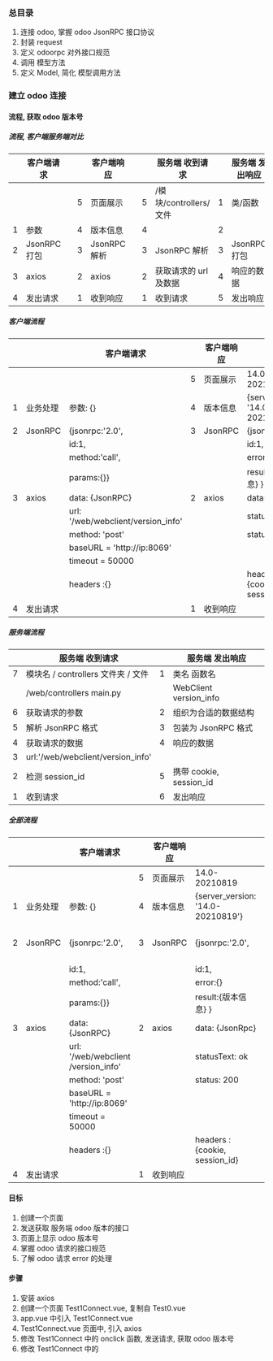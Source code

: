 ### 总目录

1. 连接 odoo, 掌握 odoo JsonRPC 接口协议
2. 封装 request
3. 定义 odoorpc 对外接口规范
4. 调用 模型方法
5. 定义 Model, 简化 模型调用方法

### 建立 odoo 连接

#### 流程, 获取 odoo 版本号

##### 流程, 客户端服务端对比

|     | 客户端请求   |     |     | 客户端响应   |     |     | 服务端 收到请求        |     | 服务端 发出响应 |
| --- | ------------ | --- | --- | ------------ | --- | --- | ---------------------- | --- | --------------- |
|     |              |     | 5   | 页面展示     |     | 5   | /模块/controllers/文件 | 1   | 类/函数         |
| 1   | 参数         |     | 4   | 版本信息     |     | 4   |                        | 2   |                 |
| 2   | JsonRPC 打包 |     | 3   | JsonRPC 解析 |     | 3   | JsonRPC 解析           | 3   | JsonRPC 打包    |
| 3   | axios        |     | 2   | axios        |     | 2   | 获取请求的 url 及数据  | 4   | 响应的数据      |
| 4   | 发出请求     |     | 1   | 收到响应     |     | 1   | 收到请求               | 5   | 发出响应        |

##### 客户端流程

|     |          | 客户端请求                         |     | 客户端响应 |                                   |
| --- | -------- | ---------------------------------- | --- | ---------- | --------------------------------- |
|     |          |                                    | 5   | 页面展示   | 14.0-20210819                     |
| 1   | 业务处理 | 参数: {}                           | 4   | 版本信息   | {server_version: '14.0-20210819'} |
| 2   | JsonRPC  | {jsonrpc:'2.0',                    | 3   | JsonRPC    | {jsonrpc:'2.0',                   |
|     |          | id:1,                              |     |            | id:1,                             |
|     |          | method:'call',                     |     |            | error:{}                          |
|     |          | params:{}}                         |     |            | result:{版本信息} }               |
| 3   | axios    | data: {JsonRPC}                    | 2   | axios      | data: {JsonRpc}                   |
|     |          | url: '/web/webclient/version_info' |     |            | statusText: ok                    |
|     |          | method: 'post'                     |     |            | status: 200                       |
|     |          | baseURL = 'http://ip:8069'         |     |            |
|     |          | timeout = 50000                    |     |            |
|     |          | headers :{}                        |     |            | headers :{cookie, session_id}     |
| 4   | 发出请求 |                                    | 1   | 收到响应   |

##### 服务端流程

|     | 服务端 收到请求                    |     | 服务端 发出响应         |
| --- | ---------------------------------- | --- | ----------------------- |
| 7   | 模块名 / controllers 文件夹 / 文件 | 1   | 类名 函数名             |
|     | /web/controllers main.py           |     | WebClient version_info  |
| 6   | 获取请求的参数                     | 2   | 组织为合适的数据结构    |
| 5   | 解析 JsonRPC 格式                  | 3   | 包装为 JsonRPC 格式     |
| 4   | 获取请求的数据                     | 4   | 响应的数据              |
| 3   | url:'/web/webclient/version_info'  |
| 2   | 检测 session_id                    | 5   | 携带 cookie, session_id |
| 1   | 收到请求                           | 6   | 发出响应                |

##### 全部流程

|     |          | 客户端请求                              |     | 客户端响应 |                                   |     | 服务端 收到请求          |     | 服务端 发出响应         |
| --- | -------- | --------------------------------------- | --- | ---------- | --------------------------------- | --- | ------------------------ | --- | ----------------------- |
|     |          |                                         | 5   | 页面展示   | 14.0-20210819                     | 7   | /web/controllers main.py | 1   | WebClient version_info  |
| 1   | 业务处理 | 参数: {}                                | 4   | 版本信息   | {server_version: '14.0-20210819'} | 6   | 获取请求的参数           | 2   | 组织为合适的数据结构    |
| 2   | JsonRPC  | {jsonrpc:'2.0',                         | 3   | JsonRPC    | {jsonrpc:'2.0',                   | 5   | 解析 JsonRPC 格式        | 3   | 包装为 JsonRPC 格式     |
|     |          | id:1,                                   |     |            | id:1,                             |     |                          |
|     |          | method:'call',                          |     |            | error:{}                          |     |                          |
|     |          | params:{}}                              |     |            | result:{版本信息} }               |     |                          |
| 3   | axios    | data: {JsonRPC}                         | 2   | axios      | data: {JsonRpc}                   | 4   | 获取请求的数据           | 4   | 响应的数据              |
|     |          | url: '/web/webclient<br/>/version_info' |     |            | statusText: ok                    | 3   | url = ?                  |
|     |          | method: 'post'                          |     |            | status: 200                       |     |                          |
|     |          | baseURL = 'http://ip:8069'              |     |            |                                   |     |                          |
|     |          | timeout = 50000                         |     |            |                                   |     |                          |
|     |          | headers :{}                             |     |            | headers :{cookie, session_id}     | 2   | 检测 session_id          | 5   | 携带 cookie, session_id |
| 4   | 发出请求 |                                         | 1   | 收到响应   |                                   | 1   | 收到请求                 | 6   | 发出响应                |

#### 目标

1. 创建一个页面
2. 发送获取 服务端 odoo 版本的接口
3. 页面上显示 odoo 版本号
4. 掌握 odoo 请求的接口规范
5. 了解 odoo 请求 error 的处理

#### 步骤

1. 安装 axios
2. 创建一个页面 Test1Connect.vue, 复制自 Test0.vue
3. app.vue 中引入 Test1Connect.vue
4. Test1Connect.vue 页面中, 引入 axios
5. 修改 Test1Connect 中的 onclick 函数, 发送请求, 获取 odoo 版本号
6. 修改 Test1Connect 中的 <template> 的内容. 显示请求结果
7. Test1Connect 中的 添加一个新按钮. 调用 发送授权登录的请求
8. 登录请求的参数不正确, 服务端返回 error
9. 显示 error 中的信息

#### 安装 axios

1. 前端网络请求 使用 axios
2. 我们先安装 axios

```
tyarn add axios

```

#### 调用 axios 获取 odoo 版本信息

1. 复制 Test0.vue, 命名为 Test1Connect.vue
2. 导入 axios
3. 修改 onclick 函数的代码, 调用 axios 获取 odoo 版本信息
4. Test1Connect.vue 的代码如下

```
<template>
  <div>
    <h1>{{ 'Test Connect' }}</h1>

    <div>&nbsp;</div>
    <button @click="onclick">
      <H1>Connect</H1>
    </button>

    <h2>--请求信息---</h2>
    <h4>--header---</h4>
    {{ config.headers }}
    <h4>--url---</h4>
    {{ config.url }}
    <h4>--method---</h4>
    {{ config.method }}
    <h4>--data---</h4>
    {{ config.data }}

    <h2>--response 响应信息---</h2>
    <!-- <p>响应返回的结果</p>
    {{ response }} -->

    <h2>--response.status---</h2>
    {{ response.status }}
    <h2>--response.statusText---</h2>
    {{ response.statusText }}
    <h2>--response.headers---</h2>
    {{ response.headers }}

    <h2>--response.data---JsonRpc 的结构----</h2>
    {{ data }}

    <h2>--response.data.result---</h2>
    {{ result }}
    <h2>--response.data.result.server_version---</h2>
    {{ result.server_version }}


  </div>
</template>
<script>
import axios from 'axios'

export default {
  // ...

  data() {
    return {
      response: {},
      config: {},
      data: {},
      result: {},
      error: { data: {} }
    }
  },

  methods: {
    // 使用 XMLHttpRequest
    async request_version_info_1() {
      const baseURL = process.env.VUE_APP_BASE_API
      const requst = new XMLHttpRequest()
      const url = baseURL + '/web/webclient/version_info'
      requst.open('POST', url, true)
      requst.setRequestHeader('Content-type', 'application/json')
      const data = {
        jsonrpc: '2.0',
        method: 'call',
        params: {},
        id: 1
      }
      const data2 = JSON.stringify(data)
      requst.send(data2)
      const res = new Promise(resolve => {
        setTimeout(() => {
          const res = requst.response
          const res2 = JSON.parse(res)
          resolve(res2)
        }, 500)
      })
      return res
    },


    // 使用 axios
    async request_version_info() {
      const url = '/web/webclient/version_info'
      const data = {
        jsonrpc: '2.0',
        method: 'call',
        params: {},
        id: Math.floor(Math.random() * 1000000000 + 1)
      }

      // const baseURL = 'http://192.168.56.108:8069'
      const baseURL = process.env.VUE_APP_BASE_API
      const timeout = 50000
      const service = axios.create({ baseURL, timeout })
      const response = await service({ url, method: 'post', data })
      return response
    },

    response_version_info(response) {
      this.response = response
      const { config } = response
      this.config = config

      const { data } = response
      this.data = data

      const { result } = data
      this.result = result
      this.error = { data: {} }
    },

    async onclick() {
      console.log('click btn')
      const response = await this.request_version_info()
      console.log('response:', response)
      this.response_version_info(response)
    },
  }
}

</script>
```

#### 显示测试页面

1. 修改 App.vue, 引入 Test1Connect.vue
2. 运行程序, 点击按钮

#### 运行程序

1. 如果在 console 控制台看到以下内容

```
Access to XMLHttpRequest at 'http://192.168.56.108:8069/web/webclient/version_info' from origin 'http://localhost:8080' has been blocked by CORS policy: Response to preflight request doesn't pass access control check: No 'Access-Control-Allow-Origin' header is present on the requested resource.

```

2. 或者在 服务端日志中看到:

```
2021-06-07 03:43:50,615 1353 INFO ? odoo.http: <function WebClient.version_info at 0x7fed83d81598>, /web/webclient/version_info: Function declared as capable of handling request of type 'json' but called with a request of type 'http'
2021-06-07 03:43:50,617 1353 INFO ? werkzeug: 192.168.56.1 - - [07/Jun/2021 03:43:50] "OPTIONS /web/webclient/version_info HTTP/1.1" 400 - 1 0.005 0.007

```

3. 那么, 恭喜已经和服务器建立连接了
4. 目前, 运行结果不是我们希望的, 是因为跨域问题

#### 解决跨域

1. 解决跨域有两个办法
2. 第一个办法是在服务端, 配置 nigix 反向代理
3. 第二个办法是在前端配置 proxy 代理
4. 因为前端代码在打包部署后, 前端配置的 proxy 代理失效,
5. 因此, 我们建议使用第一个办法
6. 如果仅仅是开发调试, 可以使用第二个办法

#### 前端配置 proxy 代理, 解决跨域

1. 在根路径下(src 的上级路径)创建文件 .env.development
2. .env.development 内容如下

```
# just a flag
ENV = 'development'

# base api
VUE_APP_BASE_API = '/dev-api'


# vue-cli uses the VUE_CLI_BABEL_TRANSPILE_MODULES environment variable,
# to control whether the babel-plugin-dynamic-import-node plugin is enabled.
# It only does one thing by converting all import() to require().
# This configuration can significantly increase the speed of hot updates,
# when you have a large number of pages.
# Detail:  https://github.com/vuejs/vue-cli/blob/dev/packages/@vue/babel-preset-app/index.js

VUE_CLI_BABEL_TRANSPILE_MODULES = true

```

3. 在根路径下(src 的上级路径)创建文件 vue.config.js
4. vue.config.js 内容如下

```
'use strict'

const path = require('path')

function resolve(dir) {
  return path.join(__dirname, dir)
}

const name = 'odoojs Vue' // page title

// If your port is set to 80,
// use administrator privileges to execute the command line.
// For example, Mac: sudo npm run
// You can change the port by the following method:
// port = 9527 npm run dev OR npm run dev --port = 9527
const port = process.env.port || process.env.npm_config_port || 8080 // dev port

// All configuration item explanations can be find in https://cli.vuejs.org/config/
module.exports = {
  /**
   * You will need to set publicPath if you plan to deploy your site under a sub path,
   * for example GitHub Pages. If you plan to deploy your site to https://foo.github.io/bar/,
   * then publicPath should be set to "/bar/".
   * In most cases please use '/' !!!
   * Detail: https://cli.vuejs.org/config/#publicpath
   */
  publicPath: './',

  outputDir: 'dist',
  assetsDir: 'static',
  lintOnSave: process.env.NODE_ENV === 'development',

  productionSourceMap: false,
  devServer: {
    port: port,
    open: true,
    overlay: {
      warnings: false,
      errors: true
    },
    proxy: {
      // detail: https://cli.vuejs.org/config/#devserver-proxy
      [process.env.VUE_APP_BASE_API]: {
        target: 'http://192.168.56.108:8069',
        changeOrigin: true,
        pathRewrite: {
          ['^' + process.env.VUE_APP_BASE_API]: ''
        }
      }
    }
  },
  configureWebpack: {
    // provide the app's title in webpack's name field, so that
    // it can be accessed in index.html to inject the correct title.
    name: name,
    resolve: {
      alias: {
        vue$: 'vue/dist/vue.esm.js',
        '@': resolve('src')
      }
    }
  }
}

```

5. 修改 Test1Connect.vue 中的 baseURL

```

    const baseURL = process.env.VUE_APP_BASE_API

```

6. 重启前端
7. 再次点击 按钮
8. 检查服务端 odoo 运行日志, 和前端控制台输出情况

#### 服务端, 配置 nigix 反向代理, 避免跨域

1. 服务端安装 niginx
2. 修改 /etc/nginx/sites-available/default 文件

```
sudo apt install nginx
cd /etc/nginx/sites-available
sudo nano default
```

3. default 文件内容如下:

```
server {
        listen 80 default_server;
        listen [::]:80 default_server;

        root /var/www/html;

        # Add index.php to the list if you are using PHP
        index index.html index.htm index.nginx-debian.html;

        server_name _;

        location / {
                # First attempt to serve request as file, then
                # as directory, then fall back to displaying a 404.
                try_files $uri $uri/ =404;
        }

        location ~ ^/odoo/(.*)$ {
            proxy_pass http://127.0.0.1:8069/$1?$args;

            #   指定允许跨域的方法，*代表所有
            add_header Access-Control-Allow-Methods *;

            #   预检命令的缓存，如果不缓存每次会发送两次请求
            add_header Access-Control-Max-Age 3600;

            #   带cookie请求需要加上这个字段，并设置为true
            add_header Access-Control-Allow-Credentials true;

            #   表示允许这个域跨域调用（客户端发送请求的域名和端口）
            #   $http_origin动态获取请求客户端请求的域   不用*的原因是带cookie的请求不支持*号
            add_header Access-Control-Allow-Origin $http_origin;

            #   表示请求头的字段 动态获取
            add_header Access-Control-Allow-Headers $http_access_control_request_headers;

            #   OPTIONS预检命令，预检命令通过时才发送请求
            #   检查请求的类型是不是预检命令
            if ($request_method = OPTIONS){
                return 200;
            }

        }
}

```

4. 重启 nginx 服务

```
sudo /etc/init.d/nginx restart

```

5. 前端修改 request.js 中的 baseURL

```
import axios from 'axios'

const baseURL = 'http://192.168.56.103/odoo'

```

6. 再次点击 test 按钮
7. 服务端 odoo 运行日志显示

```
2021-06-07 03:59:12,445 1353 INFO ? werkzeug: 127.0.0.1 - - [07/Jun/2021 03:59:12] "POST /web/webclient/version_info? HTTP/1.0" 200 - 1 0.002 0.010

```

8. 前端 console 控制台输出

```
{
  jsonrpc: '2.0',
  id: 910149515,
  result: {
    server_version: '13.0-20200908',
    server_version_info: [13, 0, 0, 'final', 0, ''],
    server_serie: '13.0',
    protocol_version: 1
  }
}

```

